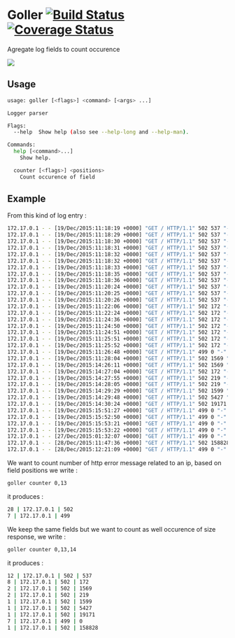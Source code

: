 # Goller [![Build Status](https://travis-ci.org/antham/goller.svg)](https://travis-ci.org/antham/goller) [![Coverage Status](https://coveralls.io/repos/antham/goller/badge.svg?branch=master&service=github)](https://coveralls.io/github/antham/goller?branch=master) #

Agregate log fields to count occurence

![](https://raw.githubusercontent.com/antham/goller/gh-pages/example.gif)

## Usage

```bash
usage: goller [<flags>] <command> [<args> ...]

Logger parser

Flags:
  --help  Show help (also see --help-long and --help-man).

Commands:
  help [<command>...]
    Show help.

  counter [<flags>] <positions>
    Count occurence of field
```

## Example

From this kind of log entry :

```bash
172.17.0.1 - - [19/Dec/2015:11:18:19 +0000] "GET / HTTP/1.1" 502 537 "-" "curl/7.45.0" "-"
172.17.0.1 - - [19/Dec/2015:11:18:29 +0000] "GET / HTTP/1.1" 502 537 "-" "curl/7.45.0" "-"
172.17.0.1 - - [19/Dec/2015:11:18:30 +0000] "GET / HTTP/1.1" 502 537 "-" "curl/7.45.0" "-"
172.17.0.1 - - [19/Dec/2015:11:18:31 +0000] "GET / HTTP/1.1" 502 537 "-" "curl/7.45.0" "-"
172.17.0.1 - - [19/Dec/2015:11:18:32 +0000] "GET / HTTP/1.1" 502 537 "-" "curl/7.45.0" "-"
172.17.0.1 - - [19/Dec/2015:11:18:32 +0000] "GET / HTTP/1.1" 502 537 "-" "curl/7.45.0" "-"
172.17.0.1 - - [19/Dec/2015:11:18:33 +0000] "GET / HTTP/1.1" 502 537 "-" "curl/7.45.0" "-"
172.17.0.1 - - [19/Dec/2015:11:18:35 +0000] "GET / HTTP/1.1" 502 537 "-" "curl/7.45.0" "-"
172.17.0.1 - - [19/Dec/2015:11:18:36 +0000] "GET / HTTP/1.1" 502 537 "-" "curl/7.45.0" "-"
172.17.0.1 - - [19/Dec/2015:11:20:24 +0000] "GET / HTTP/1.1" 502 537 "-" "curl/7.45.0" "-"
172.17.0.1 - - [19/Dec/2015:11:20:25 +0000] "GET / HTTP/1.1" 502 537 "-" "curl/7.45.0" "-"
172.17.0.1 - - [19/Dec/2015:11:20:26 +0000] "GET / HTTP/1.1" 502 537 "-" "curl/7.45.0" "-"
172.17.0.1 - - [19/Dec/2015:11:22:06 +0000] "GET / HTTP/1.1" 502 172 "-" "curl/7.45.0" "-"
172.17.0.1 - - [19/Dec/2015:11:22:24 +0000] "GET / HTTP/1.1" 502 172 "-" "curl/7.45.0" "-"
172.17.0.1 - - [19/Dec/2015:11:24:36 +0000] "GET / HTTP/1.1" 502 172 "-" "curl/7.45.0" "-"
172.17.0.1 - - [19/Dec/2015:11:24:50 +0000] "GET / HTTP/1.1" 502 172 "-" "curl/7.45.0" "-"
172.17.0.1 - - [19/Dec/2015:11:24:51 +0000] "GET / HTTP/1.1" 502 172 "-" "curl/7.45.0" "-"
172.17.0.1 - - [19/Dec/2015:11:25:51 +0000] "GET / HTTP/1.1" 502 172 "-" "curl/7.45.0" "-"
172.17.0.1 - - [19/Dec/2015:11:25:52 +0000] "GET / HTTP/1.1" 502 172 "-" "curl/7.45.0" "-"
172.17.0.1 - - [19/Dec/2015:11:26:48 +0000] "GET / HTTP/1.1" 499 0 "-" "curl/7.45.0" "-"
172.17.0.1 - - [19/Dec/2015:11:28:04 +0000] "GET / HTTP/1.1" 502 1569 "-" "curl/7.45.0" "-"
172.17.0.1 - - [19/Dec/2015:14:26:11 +0000] "GET / HTTP/1.1" 502 1569 "-" "curl/7.45.0" "-"
172.17.0.1 - - [19/Dec/2015:14:27:04 +0000] "GET / HTTP/1.1" 502 172 "-" "curl/7.45.0" "-"
172.17.0.1 - - [19/Dec/2015:14:27:55 +0000] "GET / HTTP/1.1" 502 219 "-" "curl/7.45.0" "-"
172.17.0.1 - - [19/Dec/2015:14:28:05 +0000] "GET / HTTP/1.1" 502 219 "-" "curl/7.45.0" "-"
172.17.0.1 - - [19/Dec/2015:14:29:29 +0000] "GET / HTTP/1.1" 502 1599 "-" "curl/7.45.0" "-"
172.17.0.1 - - [19/Dec/2015:14:29:48 +0000] "GET / HTTP/1.1" 502 5427 "-" "curl/7.45.0" "-"
172.17.0.1 - - [19/Dec/2015:14:30:24 +0000] "GET / HTTP/1.1" 502 19171 "-" "curl/7.45.0" "-"
172.17.0.1 - - [19/Dec/2015:15:51:27 +0000] "GET / HTTP/1.1" 499 0 "-" "curl/7.45.0" "-"
172.17.0.1 - - [19/Dec/2015:15:52:50 +0000] "GET / HTTP/1.1" 499 0 "-" "curl/7.45.0" "-"
172.17.0.1 - - [19/Dec/2015:15:53:21 +0000] "GET / HTTP/1.1" 499 0 "-" "curl/7.45.0" "-"
172.17.0.1 - - [19/Dec/2015:15:53:22 +0000] "GET / HTTP/1.1" 499 0 "-" "curl/7.45.0" "-"
172.17.0.1 - - [27/Dec/2015:01:32:07 +0000] "GET / HTTP/1.1" 499 0 "-" "curl/7.45.0" "-"
172.17.0.1 - - [28/Dec/2015:11:47:36 +0000] "GET / HTTP/1.1" 502 158828 "-" "curl/7.45.0" "-"
172.17.0.1 - - [28/Dec/2015:12:21:09 +0000] "GET / HTTP/1.1" 499 0 "-" "curl/7.45.0" "-"
```

We want to count number of http error message related to an ip, based on field positions we write :

```bash
goller counter 0,13
```
it produces :

```bash
28 | 172.17.0.1 | 502
7 | 172.17.0.1 | 499
```

We keep the same fields but we want to count as well occurence of size response, we write :

```bash
goller counter 0,13,14
```

it produces :

```bash
12 | 172.17.0.1 | 502 | 537
8 | 172.17.0.1 | 502 | 172
2 | 172.17.0.1 | 502 | 1569
2 | 172.17.0.1 | 502 | 219
1 | 172.17.0.1 | 502 | 1599
1 | 172.17.0.1 | 502 | 5427
1 | 172.17.0.1 | 502 | 19171
7 | 172.17.0.1 | 499 | 0
1 | 172.17.0.1 | 502 | 158828
```
